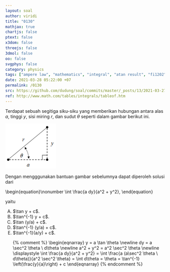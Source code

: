 ```yaml
---
layout: soal
author: viridi
title: "0130"
mathjax: true
chartjs: false
ptext: false
x3dom: false
threejs: false
3dmol: false
oo: false
svgphys: false
category: physics
tags: ["ampere law", "mathematics", "integral", "atan result", "fi1202", "2020-1"]
date: 2021-03-28 05:22:00 +07
permalink: /0130
src: https://github.com/dudung/soal/commits/master/_posts/13/2021-03-27-integral-datan.md
ref: http://www.math.com/tables/integrals/tableof.htm
---
```

Terdapat sebuah segitiga siku-siku yang memberikan hubungan antara alas $a$, tinggi $y$, sisi miring $r$, dan sudut $\theta$ seperti dalam gambar berikut ini.

![](/assets/img/13/0130.png)

Dengan mengggunakan bantuan gambar sebelumnya dapat diperoleh solusi dari

\begin{equation}\nonumber
\int \frac{a dy}{a^2 + y^2},
\end{equation}

yaitu

<ol type="A">
<li>$\tan y + c$.
<li>$\tan^{-1} y + c$.
<li>$\tan (y/a) + c$.
<li>$\tan^{-1} (y/a) + c$.
<li>$\tan^{-1}(a/y) + c$.

{% comment %}
\begin{eqnarray}
y = a \tan \theta \newline
dy = a \sec^2 \theta \ d\theta \newline
a^2 + y^2 = a^2 \sec^2 \theta \newline
\displaystyle \int \frac{a dy}{a^2 + y^2} = \int \frac{a (a\sec^2 \theta \ d\theta)}{a^2 \sec^2 \theta} = \int d\theta = \theta = \tan^{-1} \left(\frac{y}{a}\right) + c
\end{eqnarray}
{% endcomment %}
